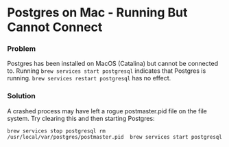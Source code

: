# Postgres on Mac - Running But Cannot Connect

### Problem

Postgres has been installed on MacOS (Catalina) but cannot be connected to. Running `brew services start postgresql` indicates that Postgres is running. `brew services restart postgresql` has no effect.

### Solution

A crashed process may have left a rogue postmaster.pid file on the file system. Try clearing this and then starting Postgres:

`brew services stop postgresql
rm /usr/local/var/postgres/postmaster.pid 
brew services start postgresql`